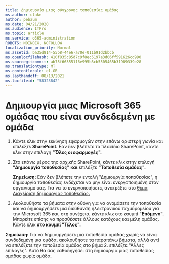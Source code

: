 ```yaml
---
title: Δημιουργία μιας σύγχρονης τοποθεσίας ομάδας
ms.author: clake
author: pebaum
ms.date: 04/21/2020
ms.audience: ITPro
ms.topic: article
ms.service: o365-administration
ROBOTS: NOINDEX, NOFOLLOW
localization_priority: Normal
ms.assetid: ba35d814-55b8-44e6-a70e-011b91d2bbcb
ms.openlocfilehash: 410f835c85d7c9f8ec5197a3d06ff591626cd990
ms.sourcegitcommit: ab75f66355116e995b3cb5505465b31989339e28
ms.translationtype: MT
ms.contentlocale: el-GR
ms.lasthandoff: 08/13/2021
ms.locfileid: "58323842"
---
```

# <a name="create-a-microsoft-365-group-connected-team-site"></a>Δημιουργία μιας Microsoft 365 ομάδας που είναι συνδεδεμένη με ομάδα

1. Κάντε κλικ στην εκκίνηση εφαρμογών στην επάνω αριστερή γωνία και επιλέξτε **SharePoint.** Εάν δεν βλέπετε το πλακίδιο SharePoint, κάντε κλικ στην επιλογή **"Όλες οι εφαρμογές".**
    
2. Στο επάνω μέρος της αρχικής SharePoint, κάντε κλικ στην επιλογή **"Δημιουργία τοποθεσίας" και** επιλέξτε **"Τοποθεσία ομάδας".** 
    
    **Σημείωση:** Εάν δεν βλέπετε την εντολή "Δημιουργία τοποθεσίας", η δημιουργία τοποθεσίας ενδέχεται να μην είναι ενεργοποιημένη στον οργανισμό σας. Για να το ενεργοποιήσετε, ανατρέξτε στο [θέμα Διαχείριση δημιουργίας τοποθεσίας.](https://go.microsoft.com/fwlink/?linkid=2009644) 
  
3. Ακολουθήστε τα βήματα στην οθόνη για να ονομάσετε την τοποθεσία και να δημιουργήσετε μια διεύθυνση ηλεκτρονικού ταχυδρομείου για την Microsoft 365 και, στη συνέχεια, κάντε κλικ στο κουμπί **"Επόμενο".** Μπορείτε επίσης να προσθέσετε άλλους κατόχους και μέλη ομάδας. Κάντε κλικ **στο κουμπί "Τέλος".**
  
 **Σημείωση:** Για να δημιουργήσετε μια τοποθεσία ομάδας χωρίς να είναι συνδεδεμένη μια ομάδα, ακολουθήστε τα παραπάνω βήματα, αλλά αντί να επιλέξετε την τοποθεσία ομάδας στο βήμα 2. επιλέξτε "Άλλες επιλογές". Αυτό θα σας καθοδηγήσει στη δημιουργία μιας τοποθεσίας ομάδας χωρίς ομάδα. 
    

